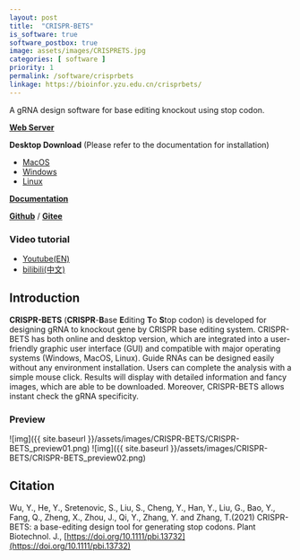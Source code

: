 ```yaml
---
layout: post
title:  "CRISPR-BETS"
is_software: true
software_postbox: true
image: assets/images/CRISPRETS.jpg
categories: [ software ]
priority: 1
permalink: /software/crisprbets
linkage: https://bioinfor.yzu.edu.cn/crisprbets/
---
```

A gRNA design software for base editing knockout using stop codon.

[**Web Server**](https://bioinfor.yzu.edu.cn/crisprbets/)
 
**Desktop Download** (Please refer to the documentation for installation)

* [MacOS](https://github.com/yuechaowu/CRISPR-BETS_desktop/releases/download/V1.4/CrisprBaseETS_macos_package.zip)
* [Windows](https://github.com/yuechaowu/CRISPR-BETS_desktop/releases/download/V1.4/CrisprBaseETS_win_package.zip)
* [Linux](https://github.com/yuechaowu/CRISPR-BETS_desktop/releases/download/V1.4/CrisprBaseETS_linux_package.zip)

[**Documentation**](https://crispr-bets-online.readthedocs.io/en/latest/)  

[**Github**](https://github.com/zhangtaolab/CRISPR-BETS_desktop) / [**Gitee**](https://gitee.com/keeeeepgoing/CRISPR-BETS_desktop)

### Video tutorial
* [Youtube(EN)](https://www.youtube.com/watch?v=iZj22KE4RTo)
* [bilibili(中文)](https://www.bilibili.com/video/BV1c44y1z7TG)

## Introduction

**CRISPR-BETS** (**CRISPR**-**B**ase **E**diting **T**o **S**top codon) is developed for designing gRNA to knockout gene by CRISPR base editing system. CRISPR-BETS has both online and desktop version, which are integrated into a user-friendly graphic user interface (GUI) and compatible with major operating systems (Windows, MacOS, Linux). Guide RNAs can be designed easily without any environment installation. Users can complete the analysis with a simple mouse click. Results will display with detailed information and fancy images, which are able to be downloaded. Moreover, CRISPR-BETS allows instant check the gRNA specificity.

### Preview

![img]({{ site.baseurl }}/assets/images/CRISPR-BETS/CRISPR-BETS_preview01.png)
![img]({{ site.baseurl }}/assets/images/CRISPR-BETS/CRISPR-BETS_preview02.png)

## Citation
Wu, Y., He, Y., Sretenovic, S., Liu, S., Cheng, Y., Han, Y., Liu, G., Bao, Y., Fang, Q., Zheng, X., Zhou, J., Qi, Y., Zhang, Y. and Zhang, T.(2021) CRISPR-BETS: a base-editing design tool for generating stop codons. Plant Biotechnol. J., [https://doi.org/10.1111/pbi.13732](https://doi.org/10.1111/pbi.13732)
